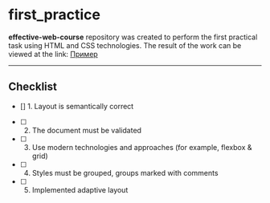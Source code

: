# first_practice

**effective-web-course** repository was created to perform the first practical task using HTML and CSS technologies. The result of the work can be viewed at the link: [Пример](https://kio55-htmlcss-390rbswt7-kio-55.vercel.app/)
___

## Checklist

- [] 1. Layout is semantically correct
- [ ] 2. The document must be validated
- [ ] 3. Use modern technologies and approaches (for example, flexbox & grid)
- [ ] 4. Styles must be grouped, groups marked with comments
- [ ] 5. Implemented adaptive layout
